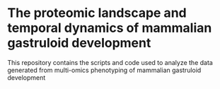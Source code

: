 # The proteomic landscape and temporal dynamics of mammalian gastruloid development
This repository contains the scripts and code used to analyze the data generated from multi-omics phenotyping of mammalian gastruloid development
